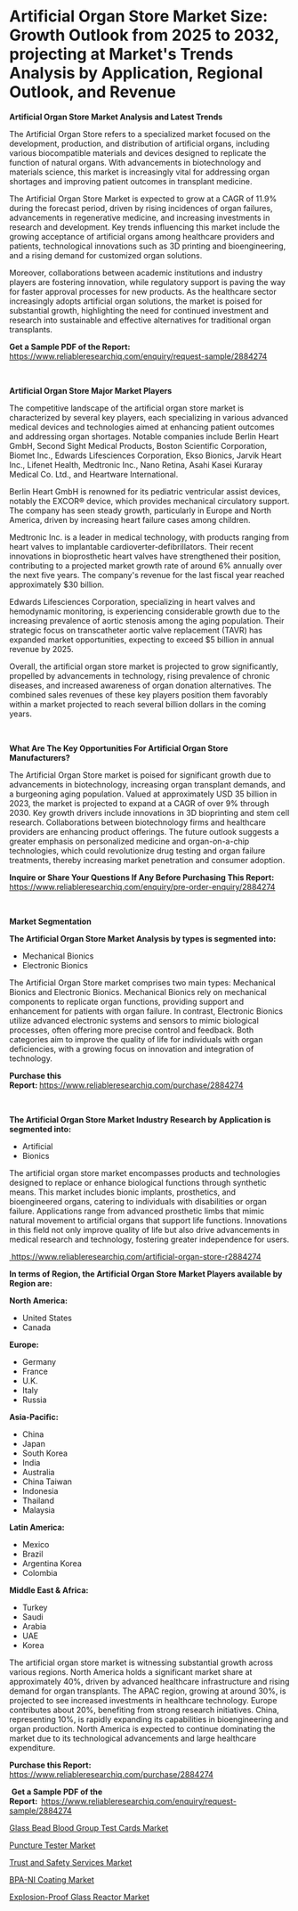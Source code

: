 <p><h1>Artificial Organ Store Market Size: Growth Outlook from 2025 to 2032, projecting at Market's Trends Analysis by Application, Regional Outlook, and Revenue</h1></p><p><strong>Artificial Organ Store Market Analysis and Latest Trends</strong></p>
<p><p>The Artificial Organ Store refers to a specialized market focused on the development, production, and distribution of artificial organs, including various biocompatible materials and devices designed to replicate the function of natural organs. With advancements in biotechnology and materials science, this market is increasingly vital for addressing organ shortages and improving patient outcomes in transplant medicine.</p><p>The Artificial Organ Store Market is expected to grow at a CAGR of 11.9% during the forecast period, driven by rising incidences of organ failures, advancements in regenerative medicine, and increasing investments in research and development. Key trends influencing this market include the growing acceptance of artificial organs among healthcare providers and patients, technological innovations such as 3D printing and bioengineering, and a rising demand for customized organ solutions.</p><p>Moreover, collaborations between academic institutions and industry players are fostering innovation, while regulatory support is paving the way for faster approval processes for new products. As the healthcare sector increasingly adopts artificial organ solutions, the market is poised for substantial growth, highlighting the need for continued investment and research into sustainable and effective alternatives for traditional organ transplants.</p></p>
<p><strong>Get a Sample PDF of the Report:&nbsp;</strong> <a href="https://www.reliableresearchiq.com/enquiry/request-sample/2884274?utm_campaign=1087&utm_medium=2&utm_source=Github&utm_content=ia&utm_term=13032025&utm_id=artificial-organ-store">https://www.reliableresearchiq.com/enquiry/request-sample/2884274</a></p>
<p>&nbsp;</p>
<p><strong>Artificial Organ Store Major Market Players</strong></p>
<p><p>The competitive landscape of the artificial organ store market is characterized by several key players, each specializing in various advanced medical devices and technologies aimed at enhancing patient outcomes and addressing organ shortages. Notable companies include Berlin Heart GmbH, Second Sight Medical Products, Boston Scientific Corporation, Biomet Inc., Edwards Lifesciences Corporation, Ekso Bionics, Jarvik Heart Inc., Lifenet Health, Medtronic Inc., Nano Retina, Asahi Kasei Kuraray Medical Co. Ltd., and Heartware International.</p><p>Berlin Heart GmbH is renowned for its pediatric ventricular assist devices, notably the EXCOR® device, which provides mechanical circulatory support. The company has seen steady growth, particularly in Europe and North America, driven by increasing heart failure cases among children. </p><p>Medtronic Inc. is a leader in medical technology, with products ranging from heart valves to implantable cardioverter-defibrillators. Their recent innovations in bioprosthetic heart valves have strengthened their position, contributing to a projected market growth rate of around 6% annually over the next five years. The company's revenue for the last fiscal year reached approximately $30 billion.</p><p>Edwards Lifesciences Corporation, specializing in heart valves and hemodynamic monitoring, is experiencing considerable growth due to the increasing prevalence of aortic stenosis among the aging population. Their strategic focus on transcatheter aortic valve replacement (TAVR) has expanded market opportunities, expecting to exceed $5 billion in annual revenue by 2025.</p><p>Overall, the artificial organ store market is projected to grow significantly, propelled by advancements in technology, rising prevalence of chronic diseases, and increased awareness of organ donation alternatives. The combined sales revenues of these key players position them favorably within a market projected to reach several billion dollars in the coming years.</p></p>
<p>&nbsp;</p>
<p><strong>What Are The Key Opportunities For Artificial Organ Store Manufacturers?</strong></p>
<p><p>The Artificial Organ Store market is poised for significant growth due to advancements in biotechnology, increasing organ transplant demands, and a burgeoning aging population. Valued at approximately USD 35 billion in 2023, the market is projected to expand at a CAGR of over 9% through 2030. Key growth drivers include innovations in 3D bioprinting and stem cell research. Collaborations between biotechnology firms and healthcare providers are enhancing product offerings. The future outlook suggests a greater emphasis on personalized medicine and organ-on-a-chip technologies, which could revolutionize drug testing and organ failure treatments, thereby increasing market penetration and consumer adoption.</p></p>
<p><strong>Inquire or Share Your Questions If Any Before Purchasing This Report:</strong> <a href="https://www.reliableresearchiq.com/enquiry/pre-order-enquiry/2884274?utm_campaign=1087&utm_medium=2&utm_source=Github&utm_content=ia&utm_term=13032025&utm_id=artificial-organ-store">https://www.reliableresearchiq.com/enquiry/pre-order-enquiry/2884274</a></p>
<p>&nbsp;</p>
<p><strong>Market Segmentation</strong></p>
<p><strong>The Artificial Organ Store Market Analysis by types is segmented into:</strong></p>
<p><ul><li> Mechanical Bionics</li><li>Electronic Bionics</li></ul></p>
<p><p>The Artificial Organ Store market comprises two main types: Mechanical Bionics and Electronic Bionics. Mechanical Bionics rely on mechanical components to replicate organ functions, providing support and enhancement for patients with organ failure. In contrast, Electronic Bionics utilize advanced electronic systems and sensors to mimic biological processes, often offering more precise control and feedback. Both categories aim to improve the quality of life for individuals with organ deficiencies, with a growing focus on innovation and integration of technology.</p></p>
<p><strong>Purchase this Report:&nbsp;</strong><a href="https://www.reliableresearchiq.com/purchase/2884274?utm_campaign=1087&utm_medium=2&utm_source=Github&utm_content=ia&utm_term=13032025&utm_id=artificial-organ-store">https://www.reliableresearchiq.com/purchase/2884274</a></p>
<p>&nbsp;</p>
<p><strong>The Artificial Organ Store Market Industry Research by Application is segmented into:</strong></p>
<p><ul><li>Artificial</li><li>Bionics</li></ul></p>
<p><p>The artificial organ store market encompasses products and technologies designed to replace or enhance biological functions through synthetic means. This market includes bionic implants, prosthetics, and bioengineered organs, catering to individuals with disabilities or organ failure. Applications range from advanced prosthetic limbs that mimic natural movement to artificial organs that support life functions. Innovations in this field not only improve quality of life but also drive advancements in medical research and technology, fostering greater independence for users.</p></p>
<p><a href="https://www.reliableresearchiq.com/artificial-organ-store-r2884274?utm_campaign=1087&utm_medium=2&utm_source=Github&utm_content=ia&utm_term=13032025&utm_id=artificial-organ-store">&nbsp;https://www.reliableresearchiq.com/artificial-organ-store-r2884274</a></p>
<p><strong>In terms of Region, the Artificial Organ Store Market Players available by Region are:</strong></p>
<p>
    <p> <strong> North America: </strong>
        <ul>
            <li>United States</li>
            <li>Canada</li>
        </ul>
        </p> 
    <p> <strong> Europe: </strong>
        <ul>
            <li>Germany</li>
            <li>France</li>
            <li>U.K.</li>
            <li>Italy</li>
            <li>Russia</li>
        </ul>
        </p> 
    <p> <strong> Asia-Pacific: </strong>
        <ul>
            <li>China</li>
            <li>Japan</li>
            <li>South Korea</li>
            <li>India</li>
            <li>Australia</li>
            <li>China Taiwan</li>
            <li>Indonesia</li>
            <li>Thailand</li>
            <li>Malaysia</li>
        </ul>
        </p> 
    <p> <strong> Latin America: </strong>
        <ul>
            <li>Mexico</li>
            <li>Brazil</li>
            <li>Argentina Korea</li>
            <li>Colombia</li>
        </ul>
        </p> 
    <p> <strong> Middle East & Africa: </strong>
        <ul>
            <li>Turkey</li>
            <li>Saudi</li>
            <li>Arabia</li>
            <li>UAE</li>
            <li>Korea</li>
        </ul>
    </p>
    </p>
<p><p>The artificial organ store market is witnessing substantial growth across various regions. North America holds a significant market share at approximately 40%, driven by advanced healthcare infrastructure and rising demand for organ transplants. The APAC region, growing at around 30%, is projected to see increased investments in healthcare technology. Europe contributes about 20%, benefiting from strong research initiatives. China, representing 10%, is rapidly expanding its capabilities in bioengineering and organ production. North America is expected to continue dominating the market due to its technological advancements and large healthcare expenditure.</p></p>
<p><strong>Purchase this Report: </strong><a href="https://www.reliableresearchiq.com/purchase/2884274?utm_campaign=1087&utm_medium=2&utm_source=Github&utm_content=ia&utm_term=13032025&utm_id=artificial-organ-store">https://www.reliableresearchiq.com/purchase/2884274</a></p>
<p>&nbsp;<strong>Get a Sample PDF of the Report:&nbsp;&nbsp;</strong><a href="https://www.reliableresearchiq.com/enquiry/request-sample/2884274?utm_campaign=1087&utm_medium=2&utm_source=Github&utm_content=ia&utm_term=13032025&utm_id=artificial-organ-store">https://www.reliableresearchiq.com/enquiry/request-sample/2884274</a></p>
<p><strong></strong></p>
<p><p><a href="https://github.com/hirtzhulstsq/Market-Research-Report-List-1/blob/main/glass-bead-blood-group-test-cards-market.md?utm_campaign=1087&utm_medium=2&utm_source=Github&utm_content=ia&utm_term=13032025&utm_id=artificial-organ-store">Glass Bead Blood Group Test Cards Market</a></p><p><a href="https://github.com/kumadenthela/Market-Research-Report-List-1/blob/main/puncture-tester-market.md?utm_campaign=1087&utm_medium=2&utm_source=Github&utm_content=ia&utm_term=13032025&utm_id=artificial-organ-store">Puncture Tester Market</a></p><p><a href="https://github.com/bilkbitsch/Market-Research-Report-List-1/blob/main/trust-and-safety-services-market.md?utm_campaign=1087&utm_medium=2&utm_source=Github&utm_content=ia&utm_term=13032025&utm_id=artificial-organ-store">Trust and Safety Services Market</a></p><p><a href="https://github.com/vaeilabin/Market-Research-Report-List-1/blob/main/bpa-ni-coating-market.md?utm_campaign=1087&utm_medium=2&utm_source=Github&utm_content=ia&utm_term=13032025&utm_id=artificial-organ-store">BPA-NI Coating Market</a></p><p><a href="https://github.com/alekitanis/Market-Research-Report-List-1/blob/main/explosion-proof-glass-reactor-market.md?utm_campaign=1087&utm_medium=2&utm_source=Github&utm_content=ia&utm_term=13032025&utm_id=artificial-organ-store">Explosion-Proof Glass Reactor Market</a></p></p>